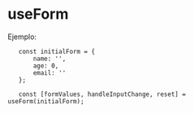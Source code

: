 # useForm

Ejemplo:

```
   const initialForm = {
       name: '',
       age: 0,
       email: ''
   };

   const [formValues, handleInputChange, reset] = useForm(initialForm);

```
